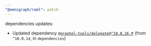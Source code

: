 ```yaml
---
"@omnigraph/raml": patch
---
```

dependencies updates:
  - Updated dependency [`@graphql-tools/delegate@^10.0.16` ↗︎](https://www.npmjs.com/package/@graphql-tools/delegate/v/10.0.16) (from `^10.0.14`, in `dependencies`)
